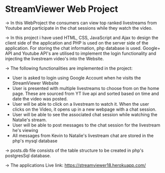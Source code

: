 # StreamViewer Web Project
-> In this WebProject the consumers can view top ranked livestreams from Youtube and participate in the chat sessions while they watch the video.

-> In this project i have used HTML, CSS, JavaScript and Ajax to design the client side of the application and 
PHP is used on the server side of the application. For storing the chat information, php database is used. 
Google+ API and Youtube API's are utilised to implement the login functionality and injecting the livestream video's into 
the Website.

-> The following functionalities are implemented in the project:
  - User is asked to login using Google Account when he visits the StreamViewer Website
  - User is presented with multiple livestreams to choose from on the home page. These are sourced from YT live api and 
    sorted based on time and date the video was posted.
  - User will be able to click on a livestream to watch it. When the user clicks on the Video, it opens up in a new webpage 
    with a chat session.
  - User will be able to see the associated chat session while watching the Natalie's stream.
  - User will be able to post messages to the chat session for the livestream he's viewing
  - All messages from Kevin to Natalie's livestream chat are stored in the php's mysql database

-> posts.db file consists of the table structure to be created in php's postgresSql database.

-> The applications Live link: https://streamviewer18.herokuapp.com/
